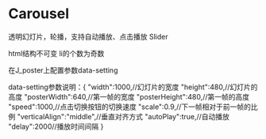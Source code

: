 # Carousel
透明幻灯片，轮播，支持自动播放、点击播放 Slider

html结构不可变
li的个数为奇数

在J_poster上配置参数data-setting

data-setting参数说明：{
  "width":1000,//幻灯片的宽度
	"height":480,//幻灯片的高度
	"posterWidth":640,//第一帧的宽度
	"posterHeight":480,//第一帧的高度
	"speed":1000,//点击切换按钮的切换速度
	"scale":0.9,//下一帧相对于前一帧的比例
	"verticalAlign":"middle",//垂直对齐方式
	"autoPlay":true,//自动播放
	"delay":2000//播放时间间隔
}
